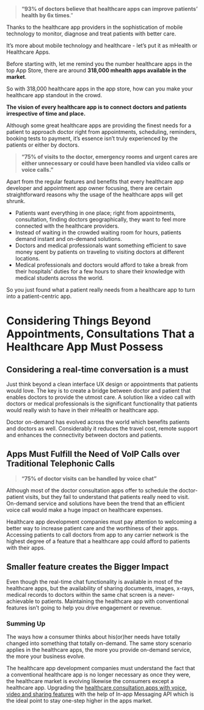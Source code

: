 > **“93% of doctors believe that healthcare apps can improve patients’ health by 6x times**.”

Thanks to the healthcare app providers in the sophistication of mobile technology to monitor, diagnose and treat patients with better care. 

It’s more about mobile technology and healthcare - let’s put it as mHealth or Healthcare Apps.

Before starting with, let me remind you the number healthcare apps in the top App Store, there are around **318,000 mhealth apps available in the market**. 

So with 318,000 healthcare apps in the app store, how can you make your healthcare app standout in the crowd. 

**The vision of every healthcare app is to connect doctors and patients irrespective of time and place.**

Although some great healthcare apps are providing the finest needs for a patient to approach doctor right from appointments, scheduling, reminders, booking tests to payment, it’s essence isn’t truly experienced by the patients or either by doctors.     

> **“75% of visits to the doctor, emergency rooms and urgent cares are either unnecessary or could have been handled via video calls or voice calls.”**

Apart from the regular features and benefits that every healthcare app developer and appointment app owner focusing, there are certain straightforward reasons why the usage of the healthcare apps will get shrunk.

* Patients want everything in one place; right from appointments, consultation, finding doctors geographically, they want to feel more connected with the healthcare providers.
* Instead of waiting in the crowded waiting room for hours, patients demand instant and on-demand solutions.
* Doctors and medical professionals want something efficient to save money spent by patients on traveling to visiting doctors at different locations.
* Medical professionals and doctors would afford to take a break from their hospitals’ duties for a few hours to share their knowledge with medical students across the world.

So you just found what a patient really needs from a healthcare app to turn into a patient-centric app. 

# Considering Things Beyond Appointments, Consultations That a Healthcare App Must Possess
##  Considering a real-time conversation is a must
Just think beyond a clean interface UX design or appointments that patients would love. The key is to create a bridge between doctor and patient that enables doctors to provide the utmost care. A solution like a video call with doctors or medical professionals is the significant functionality that patients would really wish to have in their mHealth or healthcare app.

Doctor on-demand has evolved across the world which benefits patients and doctors as well. Considerably it reduces the travel cost, remote support and enhances the connectivity between doctors and patients. 

##  Apps Must Fulfill the Need of VoIP Calls over Traditional Telephonic Calls
> **“75% of doctor visits can be handled by voice chat”**

Although most of the doctor consultation apps offer to schedule the doctor-patient visits, but they fail to understand that patients really need to visit. On-demand service and solutions have been the trend that an efficient voice call would make a huge impact on healthcare expenses. 

Healthcare app development companies must pay attention to welcoming a better way to increase patient care and the worthiness of their apps. Accessing patients to call doctors from app to any carrier network is the highest degree of a feature that a healthcare app could afford to patients with their apps.  

##  Smaller feature creates the Bigger Impact
Even though the real-time chat functionality is available in most of the healthcare apps, but the availability of sharing documents, images, x-rays, medical records to doctors within the same chat screen is a never-achievable to patients. Maintaining the healthcare app with conventional features isn’t going to help you drive engagement or revenue.


### Summing Up
The ways how a consumer thinks about his(or)her needs have totally changed into something that totally on-demand. The same story scenario applies in the healthcare apps, the more you provide on-demand service, the more your business evolve.

The healthcare app development companies must understand the fact that a conventional healthcare app is no longer necessary as once they were, the healthcare market is evolving likewise the consumers except a healthcare app. Upgrading the [healthcare consultation apps with voice, video and sharing features](https://www.mirrorfly.com/healthcare-messaging-solution.php) with the help of In-app Messaging API which is the ideal point to stay one-step higher in the apps market.
